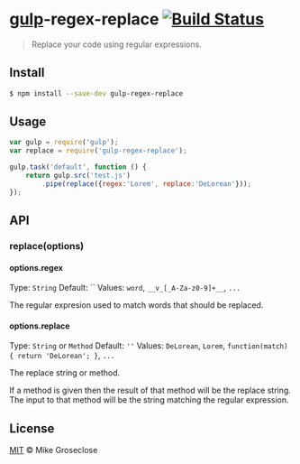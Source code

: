 # [gulp](http://gulpjs.com)-regex-replace [![Build Status](https://travis-ci.org/mikegroseclose/gulp-regex-replace.svg?branch=master)](https://travis-ci.org/mikegroseclose/gulp-regex-replace)

> Replace your code using regular expressions.

## Install

```bash
$ npm install --save-dev gulp-regex-replace
```

## Usage

```js
var gulp = require('gulp');
var replace = require('gulp-regex-replace');

gulp.task('default', function () {
	return gulp.src('test.js')
		.pipe(replace({regex:'Lorem', replace:'DeLorean'}));
});
```

## API

### replace(options)

#### options.regex

Type: `String`
Default: ``
Values: `word`, `__v_[_A-Za-z0-9]+__`, `...`

The regular expresion used to match words that should be replaced.

#### options.replace

Type: `String` or `Method`
Default: `''`
Values: `DeLorean`, `Lorem`, `function(match) { return 'DeLorean'; }`, `...`

The replace string or method.

If a method is given then the result of that method will be the replace string.
The input to that method will be the string matching the regular expression.

## License

[MIT](http://opensource.org/licenses/MIT) © Mike Groseclose
